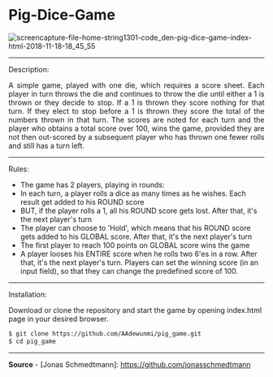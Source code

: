 # Pig-Dice-Game

![screencapture-file-home-string1301-code_den-pig-dice-game-index-html-2018-11-18-18_45_55](https://user-images.githubusercontent.com/8182687/48672938-4747a480-eb62-11e8-9bb1-75892e2e4305.png)

---

Description:

<p align="justify">
  A simple game, played with one die, which requires a score sheet. Each player in turn throws the die and continues to throw the die until either a 1 is thrown or they decide to stop.  If a 1 is thrown they score nothing for that turn.  If they elect to stop before a 1 is thrown they score the total of the numbers thrown in that turn.  The scores are noted for each turn and the player who obtains a total score over 100, wins the game, provided they are not then out-scored by a subsequent player who has thrown one fewer rolls and still has a turn left.
</p>

---

Rules:

- The game has 2 players, playing in rounds:
- In each turn, a player rolls a dice as many times as he wishes. Each result get added to his ROUND score
- BUT, if the player rolls a 1, all his ROUND score gets lost. After that, it's the next player's turn
- The player can choose to 'Hold', which means that his ROUND score gets added to his GLOBAL score. After that, it's the next player's turn
- The first player to reach 100 points on GLOBAL score wins the game
- A player looses his ENTIRE score when he rolls two 6'es in a row. After that, it's the next player's turn.
Players can set the winning score (in an input field), so that they can change the predefined score of 100.

---

Installation: 

Download or clone the repository and start the game by opening index.html page in your desired browser.

```sh
$ git clone https://github.com/AAdewunmi/pig_game.git
$ cd pig_game
```

---

**Source** - [Jonas Schmedtmann]: <https://github.com/jonasschmedtmann>
